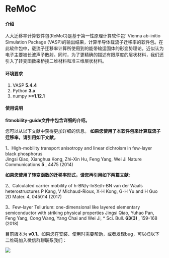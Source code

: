 # ReMoC

#### 介绍
人大迁移率计算软件包(ReMoC)是基于第一性原理计算软件包``Vienna ab-initio Simulation Package (VASP)的输出结果，计算半导体载流子迁移率的软件包。在此软件包中，载流子迁移率计算所使用到的能带输运固体的形变势理论，近似认为电子主要被长波声子散射。同时，为了更精确的描述有限厚度的层状材料，我们还引入了转变函数来桥接二维材料和准三维层状材料。


#### 环境要求

1. VASP **5.4.4**
2. Python **3.x**
3. numpy **>=1.12.1**

#### 使用说明

 **fitmobility-guide文件中包含详细的介绍。** 

您可以从以下文献中获得更加详细的信息。 **如果您使用了本软件包来计算载流子迁移率，请引用如下文献。** 

1、High-mobility transport anisotropy and linear dichroism in few-layer black phosphorus  
Jingsi Qiao, Xianghua Kong, Zhi-Xin Hu, Feng Yang, Wei Ji
Nature Communications  **5** , 4475 (2014)

**如果您使用了转变函数的迁移率形式，请您再引用如下两篇文献:**

2、Calculated carrier mobility of h-BN/γ-InSe/h-BN van der Waals heterostructures
P Kang, V Michaud-Rioux, X-H Kong, G-H Yu and H Guo 
2D Mater. 4, 045014  (2017) 

3、Few-layer Tellurium: one-dimensional like layered elementary semiconductor with striking physical properties
Jingsi Qiao, Yuhao Pan, Feng Yang, Cong Wang, Yang Chai and Wei Ji, *
Sci. Bull.   **63(3)**  , 159-168 (2018)

目前版本为 **v0.1**。如果您在安装、使用时需要帮助，或者发现bug，可以扫以下二维码加入微信群聊联系我们：

![](http://sim.phys.ruc.edu.cn/upload/images/2019/2/2516421481.png "")